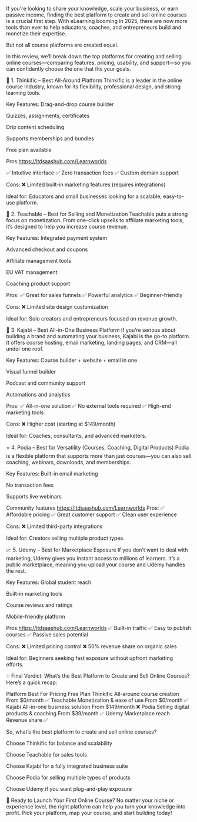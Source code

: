 If you're looking to share your knowledge, scale your business, or earn passive income, finding the best platform to create and sell online courses is a crucial first step. With eLearning booming in 2025, there are now more tools than ever to help educators, coaches, and entrepreneurs build and monetize their expertise.

But not all course platforms are created equal.

In this review, we’ll break down the top platforms for creating and selling online courses—comparing features, pricing, usability, and support—so you can confidently choose the one that fits your goals.

🥇 1. Thinkific – Best All-Around Platform
Thinkific is a leader in the online course industry, known for its flexibility, professional design, and strong learning tools.

Key Features:
Drag-and-drop course builder

Quizzes, assignments, certificates

Drip content scheduling

Supports memberships and bundles

Free plan available

Pros:https://ltdsaashub.com/Learnworlds

✅ Intuitive interface
✅ Zero transaction fees
✅ Custom domain support

Cons:
❌ Limited built-in marketing features (requires integrations)

Ideal for: Educators and small businesses looking for a scalable, easy-to-use platform.

🥈 2. Teachable – Best for Selling and Monetization
Teachable puts a strong focus on monetization. From one-click upsells to affiliate marketing tools, it’s designed to help you increase course revenue.

Key Features:
Integrated payment system

Advanced checkout and coupons

Affiliate management tools

EU VAT management

Coaching product support

Pros:
✅ Great for sales funnels
✅ Powerful analytics
✅ Beginner-friendly

Cons:
❌ Limited site design customization

Ideal for: Solo creators and entrepreneurs focused on revenue growth.

🥉 3. Kajabi – Best All-in-One Business Platform
If you’re serious about building a brand and automating your business, Kajabi is the go-to platform. It offers course hosting, email marketing, landing pages, and CRM—all under one roof.

Key Features:
Course builder + website + email in one

Visual funnel builder

Podcast and community support

Automations and analytics

Pros:
✅ All-in-one solution
✅ No external tools required
✅ High-end marketing tools

Cons:
❌ Higher cost (starting at $149/month)

Ideal for: Coaches, consultants, and advanced marketers.

⭐ 4. Podia – Best for Versatility (Courses, Coaching, Digital Products)
Podia is a flexible platform that supports more than just courses—you can also sell coaching, webinars, downloads, and memberships.

Key Features:
Built-in email marketing

No transaction fees

Supports live webinars

Community features
https://ltdsaashub.com/Learnworlds
Pros:
✅ Affordable pricing
✅ Great customer support
✅ Clean user experience

Cons:
❌ Limited third-party integrations

Ideal for: Creators selling multiple product types.

📈 5. Udemy – Best for Marketplace Exposure
If you don’t want to deal with marketing, Udemy gives you instant access to millions of learners. It’s a public marketplace, meaning you upload your course and Udemy handles the rest.

Key Features:
Global student reach

Built-in marketing tools

Course reviews and ratings

Mobile-friendly platform

Pros:https://ltdsaashub.com/Learnworlds
✅ Built-in traffic
✅ Easy to publish courses
✅ Passive sales potential

Cons:
❌ Limited pricing control
❌ 50% revenue share on organic sales

Ideal for: Beginners seeking fast exposure without upfront marketing efforts.

💡 Final Verdict: What’s the Best Platform to Create and Sell Online Courses?
Here’s a quick recap:

Platform	Best For	Pricing	Free Plan
Thinkific	All-around course creation	From $0/month	✅
Teachable	Monetization & ease of use	From $0/month	✅
Kajabi	All-in-one business solution	From $149/month	❌
Podia	Selling digital products & coaching	From $39/month	✅
Udemy	Marketplace reach	Revenue share	✅

So, what’s the best platform to create and sell online courses?

Choose Thinkific for balance and scalability

Choose Teachable for sales tools

Choose Kajabi for a fully integrated business suite

Choose Podia for selling multiple types of products

Choose Udemy if you want plug-and-play exposure

🚀 Ready to Launch Your First Online Course?
No matter your niche or experience level, the right platform can help you turn your knowledge into profit. Pick your platform, map your course, and start building today!
